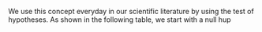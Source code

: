 We use this concept everyday in our scientific literature by using the test of hypotheses. As shown in the following table, we start with a null hup